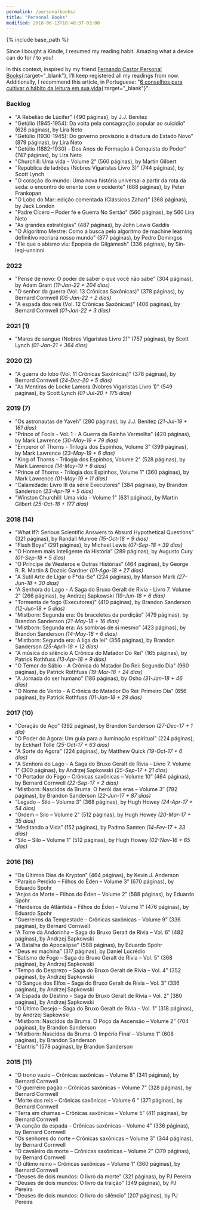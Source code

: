 ```yaml
---
permalink: /personalbooks/
title: "Personal Books"
modified: 2018-06-13T18:48:37-03:00
---
```


{% include base_path %}

Since I bought a Kindle, I resumed my reading habit. Amazing what a device can do for / to you!

In this context, inspired by my friend [Fernando Castor Personal Books](https://sites.google.com/a/cin.ufpe.br/castor/personal/books){:target="_blank"}, I’ll keep registered all my readings from now. Additionally, I recommend this article, in Portuguese: "[6 conselhos para cultivar o hábito da leitura em sua vida](http://www.elhombre.com.br/6-conselhos-para-cultivar-o-habito-da-leitura-em-sua-vida/){:target="_blank"}".

### Backlog

- "A Rebelião de Lúcifer" (490 páginas), by J.J. Benitez
- "Getúlio (1945-1954): Da volta pela consagração popular ao suicídio" (628 páginas), by Lira Neto
- "Getúlio (1930-1945): Do governo provisório à ditadura do Estado Novo" (879 páginas), by Lira Neto
- "Getúlio (1882-1930) - Dos Anos de Formação à Conquista do Poder" (747 páginas), by Lira Neto
- "Churchill: Uma vida - Volume 2" (560 páginas), by Martin Gilbert
- "República de ladrões (Nobres Vigaristas Livro 3)" (744 páginas), by Scott Lynch
- "O coração do mundo: Uma nova história universal a partir da rota da seda: o encontro do oriente com o ocidente" (688 páginas), by Peter Frankopan
- "O Lobo do Mar: edição comentada (Clássicos Zahar)" (368 páginas), by Jack London
- "Padre Cícero – Poder fé e Guerra No Sertão" (560 páginas), by 560 Lira Neto
- "As grandes estratégias" (487 páginas), by John Lewis Gaddis
- "O Algoritmo Mestre: Como a busca pelo algoritmo de machine learning definitivo recriará nosso mundo" (377 páginas), by Pedro Domingos
- "Ele que o abismo viu: Epopeia de Gilgámesh" (336 páginas), by Sin-leqi-unninni

### 2022

- "Pense de novo: O poder de saber o que você não sabe" (304 páginas), by  Adam Grant *(11-Jan-22 + 204 dias)*
- "O senhor da guerra (Vol. 13 Crônicas Saxônicas)" (378 páginas), by Bernard Cornwell *(05-Jan-22 + 2 dias)*
- "A espada dos reis (Vol. 12 Crônicas Saxônicas)" (406 páginas), by Bernard Cornwell *(01-Jan-22 + 3 dias)*

### 2021 (1)

- "Mares de sangue (Nobres Vigaristas Livro 2)" (757 páginas), by Scott Lynch *(01-Jan-21 + 364 dias)*

### 2020 (2)

- "A guerra do lobo (Vol. 11 Crônicas Saxônicas)" (378 páginas), by Bernard Cornwell *(24-Dez-20 + 5 dias)*
- "As Mentiras de Locke Lamora (Nobres Vigaristas Livro 1)" (549 páginas), by Scott Lynch *(01-Jul-20 + 175 dias)*

### 2019 (7)


- "Os astronautas de Yaveh" (280 páginas), by J.J. Benitez *(21-Jul-19 + 161 dias)*
- "Prince of Fools - Vol. 1 - A Guerra da Rainha Vermelha" (420 páginas), by Mark Lawrence *(30-May-19 + 79 dias)*
- "Emperor of Thorns - Trilogia dos Espinhos, Volume 3" (399 páginas), by Mark Lawrence *(23-May-19 + 6 dias)*
- "King of Thorns - Trilogia dos Espinhos, Volume 2" (528 páginas), by Mark Lawrence *(14-May-19 + 8 dias)*
- "Prince of Thorns - Trilogia dos Espinhos, Volume 1" (360 páginas), by Mark Lawrence *(01-May-19 + 11 dias)*
- "Calamidade: Livro III da série Executores" (384 páginas), by Brandon Sanderson *(23-Apr-19 + 5 dias)*
- "Winston Churchill: Uma vida - Volume 1" (631 páginas), by Martin Gilbert *(25-Oct-18 + 177 dias)*

### 2018 (14)

- "What If?: Serious Scientific Answers to Absurd Hypothetical Questions" (321 páginas), by Randall Munroe *(15-Oct-18 + 9 dias)*
- “Flash Boys” (291 páginas), by Michael Lewis *(07-Sep-18 + 39 dias)*
- “O Homem mais Inteligente da História” (289 páginas), by Augusto Cury *(01-Sep-18 + 5 dias)*
- “O Príncipe de Westeros e Outras Histórias” (464 páginas), by George R. R. Martin & Dozois Gardner *(01-Ago-18 + 27 dias)*
- "A Sutil Arte de Ligar o F\*da-Se" (224 páginas), by Manson Mark *(27-Jun-18 + 30 dias)*
- “A Senhora do Lago - A Saga do Bruxo Geralt de Rivia - Livro 7. Volume 2” (266 páginas), by Andrzej Sapkowski *(19-Jun-18 + 6 dias)*
- "Tormenta de fogo (Executores)" (410 páginas), by Brandon Sanderson *(12-Jun-18 + 5 dias)*
- “Mistborn: Segunda era: Os braceletes da perdição” (479 páginas), by Brandon Sanderson *(21-May-18 + 16 dias)*
- “Mistborn: Segunda era: As sombras de si mesmo” (423 páginas), by Brandon Sanderson *(14-May-18 + 6 dias)*
- "Mistborn: Segunda era: A liga da lei" (356 páginas), by Brandon Sanderson *(25-April-18 + 12 dias)*
- "A música do silêncio A Crônica do Matador Do Rei" (165 páginas), by Patrick Rothfuss *(13-Apr-18 + 9 dias)*
- "O Temor do Sábio - A Crônica do Matador Do Rei: Segundo Dia" (960 páginas), by Patrick Rothfuss *(19-Mar-18 + 24 dias)*
- "A Jornada do ser humano" (186 páginas), by Osho *(31-Jan-18 + 46 dias)*
- "O Nome do Vento - A Crônica do Matador Do Rei: Primeiro Dia" (656 páginas), by Patrick Rothfuss *(01-Jan-18 + 29 dias)*

### 2017 (10)

- "Coração de Aço" (392 páginas), by Brandon Sanderson *(27-Dec-17 + 1 dia)*
- "O Poder do Agora: Um guia para a iluminação espiritual" (224 páginas), by Eckhart Tolle *(25-Oct-17 + 63 dias)*
- "A Sorte do Agora" (224 páginas), by Matthew Quick *(19-Oct-17 + 6 dias)*
- "A Senhora do Lago - A Saga do Bruxo Geralt de Rivia - Livro 7. Volume 1" (300 páginas), by Andrzej Sapkowski *(25-Sep-17 + 21 dias)*
- “O Portador do Fogo – Crônicas saxônicas – Volume 10” (464 páginas), by Bernard Cornwell *(22-Sep-17 + 2 dias)*
- “Mistborn: Nascidos da Bruma: O herói das eras – Volume 3″ (782 páginas), by Brandon Sanderson *(22-Jun-17 + 87 dias)*
- “Legado – Silo – Volume 3” (368 páginas), by Hugh Howey *(24-Apr-17 + 54 dias)*
- “Ordem – Silo – Volume 2” (512 páginas), by Hugh Howey *(20-Mar-17 + 35 dias)*
- “Meditando a Vida” (152 páginas), by Padma Samten *(14-Fev-17 + 33 dias)*
- “Silo – Silo – Volume 1” (512 páginas), by Hugh Howey *(02-Nov-16 + 65 dias)*

### 2016 (16)

- “Os Últimos Dias de Krypton” (464 páginas), by Kevin J. Anderson
- “Paraíso Perdido – Filhos do Éden – Volume 3” (670 páginas), by Eduardo Spohr
- “Anjos da Morte – Filhos do Éden – Volume 2” (588 páginas), by Eduardo Spohr
- “Herdeiros de Atlântida – Filhos do Éden – Volume 1” (476 páginas), by Eduardo Spohr
- “Guerreiros da Tempestade – Crônicas saxônicas – Volume 9” (336 páginas), by Bernard Cornwell
- “A Torre da Andorinha – Saga do Bruxo Geralt de Rívia – Vol. 6” (482 páginas), by Andrzej Sapkowski
- “A Batalha do Apocalipse” (588 páginas), by Eduardo Spohr
- “Deus ex machina” (317 páginas), by Daniel Lucrédio
- “Batismo de Fogo – Saga do Bruxo Geralt de Rívia – Vol. 5” (368 páginas), by Andrzej Sapkowski
- “Tempo do Desprezo – Saga do Bruxo Geralt de Rívia – Vol. 4” (352 páginas), by Andrzej Sapkowski
- “O Sangue dos Elfos – Saga do Bruxo Geralt de Rívia – Vol. 3” (336 páginas), by Andrzej Sapkowski
- “A Espada do Destino – Saga do Bruxo Geralt de Rívia – Vol. 2” (380 páginas), by Andrzej Sapkowski
- “O Último Desejo – Saga do Bruxo Geralt de Rívia – Vol. 1” (318 páginas), by Andrzej Sapkowski
- “Mistborn: Nascidos da Bruma. O Poço da Ascensão – Volume 2” (704 páginas), by Brandon Sanderson
- “Mistborn: Nascidos da Bruma. O Império Final – Volume 1” (608 páginas), by  Brandon Sanderson
- “Elantris” (578 páginas), by Brandon Sanderson

### 2015 (11)

- “O trono vazio – Crônicas saxônicas – Volume 8” (341 páginas), by Bernard Cornwell
- “O guerreiro pagão – Crônicas saxônicas – Volume 7” (328 páginas), by Bernard Cornwell
- “Morte dos reis – Crônicas saxônicas – Volume 6 “ (371 páginas), by Bernard Cornwell
- “Terra em chamas – Crônicas saxônicas – Volume 5” (411 páginas), by Bernard Cornwell
- “A canção da espada – Crônicas saxônicas – Volume 4” (336 páginas), by Bernard Cornwell
- “Os senhores do norte – Crônicas saxônicas – Volume 3” (344 páginas), by Bernard Cornwell
- “O cavaleiro da morte – Crônicas saxônicas – Volume 2” (379 páginas), by Bernard Cornwell
- “O último reino – Crônicas saxônicas – Volume 1” (360 páginas), by Bernard Cornwell
- “Deuses de dois mundos: O livro da morte” (321 páginas), by PJ Pereira
- “Deuses de dois mundos: O livro da traição” (349 páginas), by PJ Pereira
- “Deuses de dois mundos: O livro do silêncio” (207 páginas), by PJ Pereira
